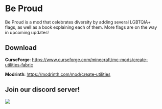 # Be Proud
Be Proud is a mod that celebrates diversity by adding several LGBTQIA+ flags, as well as a book explaining each of them. More flags are on the way in upcoming updates!


## Download
**CurseForge**: https://www.curseforge.com/minecraft/mc-mods/create-utilities-fabric

**Modrinth**: https://modrinth.com/mod/create-utilities

## Join our discord server!
<a href="https://discord.gg/TbEHCGu3kp">
<img src="https://discordapp.com/api/guilds/1124104201287504004/embed.png?style=banner2&amp;v=2">
</a>
